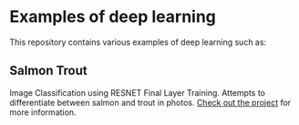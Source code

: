 # Examples of deep learning

This repository contains various examples of deep learning such as:

## Salmon Trout

Image Classification using RESNET Final Layer Training. Attempts to differentiate between salmon and trout in photos. [Check out the project](salmon_trout/) for more information.
